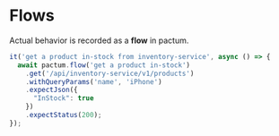 # Flows

Actual behavior is recorded as a **flow** in pactum.

```js {all|2|3-8|all}
it('get a product in-stock from inventory-service', async () => {
  await pactum.flow('get a product in-stock')
    .get('/api/inventory-service/v1/products')
    .withQueryParams('name', 'iPhone')
    .expectJson({
      "InStock": true
    })
    .expectStatus(200);
});
```